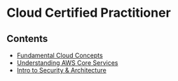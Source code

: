 # Cloud Certified Practitioner

## Contents

- [Fundamental Cloud Concepts](./ccp.md)
- [Understanding AWS Core Services](./ccp2.md)
- [Intro to Security & Architecture](./ccp3.md)
